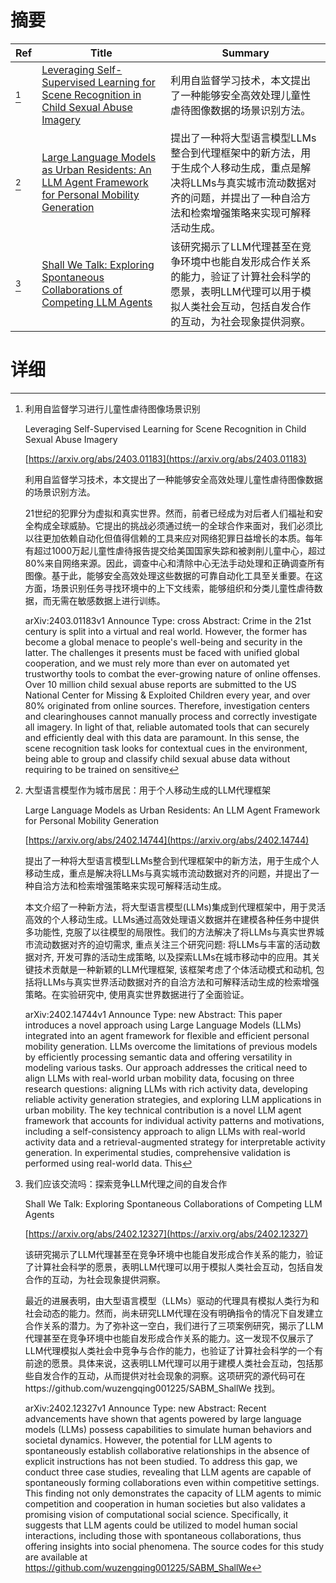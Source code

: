 # 摘要

| Ref | Title | Summary |
| --- | --- | --- |
| [^1] | [Leveraging Self-Supervised Learning for Scene Recognition in Child Sexual Abuse Imagery](https://arxiv.org/abs/2403.01183) | 利用自监督学习技术，本文提出了一种能够安全高效处理儿童性虐待图像数据的场景识别方法。 |
| [^2] | [Large Language Models as Urban Residents: An LLM Agent Framework for Personal Mobility Generation](https://arxiv.org/abs/2402.14744) | 提出了一种将大型语言模型LLMs整合到代理框架中的新方法，用于生成个人移动生成，重点是解决将LLMs与真实城市流动数据对齐的问题，并提出了一种自洽方法和检索增强策略来实现可解释活动生成。 |
| [^3] | [Shall We Talk: Exploring Spontaneous Collaborations of Competing LLM Agents](https://arxiv.org/abs/2402.12327) | 该研究揭示了LLM代理甚至在竞争环境中也能自发形成合作关系的能力，验证了计算社会科学的愿景，表明LLM代理可以用于模拟人类社会互动，包括自发合作的互动，为社会现象提供洞察。 |

# 详细

[^1]: 利用自监督学习进行儿童性虐待图像场景识别

    Leveraging Self-Supervised Learning for Scene Recognition in Child Sexual Abuse Imagery

    [https://arxiv.org/abs/2403.01183](https://arxiv.org/abs/2403.01183)

    利用自监督学习技术，本文提出了一种能够安全高效处理儿童性虐待图像数据的场景识别方法。

    

    21世纪的犯罪分为虚拟和真实世界。然而，前者已经成为对后者人们福祉和安全构成全球威胁。它提出的挑战必须通过统一的全球合作来面对，我们必须比以往更加依赖自动化但值得信赖的工具来应对网络犯罪日益增长的本质。每年有超过1000万起儿童性虐待报告提交给美国国家失踪和被剥削儿童中心，超过80%来自网络来源。因此，调查中心和清除中心无法手动处理和正确调查所有图像。基于此，能够安全高效处理这些数据的可靠自动化工具至关重要。在这方面，场景识别任务寻找环境中的上下文线索，能够组织和分类儿童性虐待数据，而无需在敏感数据上进行训练。

    arXiv:2403.01183v1 Announce Type: cross  Abstract: Crime in the 21st century is split into a virtual and real world. However, the former has become a global menace to people's well-being and security in the latter. The challenges it presents must be faced with unified global cooperation, and we must rely more than ever on automated yet trustworthy tools to combat the ever-growing nature of online offenses. Over 10 million child sexual abuse reports are submitted to the US National Center for Missing & Exploited Children every year, and over 80% originated from online sources. Therefore, investigation centers and clearinghouses cannot manually process and correctly investigate all imagery. In light of that, reliable automated tools that can securely and efficiently deal with this data are paramount. In this sense, the scene recognition task looks for contextual cues in the environment, being able to group and classify child sexual abuse data without requiring to be trained on sensitive 
    
[^2]: 大型语言模型作为城市居民：用于个人移动生成的LLM代理框架

    Large Language Models as Urban Residents: An LLM Agent Framework for Personal Mobility Generation

    [https://arxiv.org/abs/2402.14744](https://arxiv.org/abs/2402.14744)

    提出了一种将大型语言模型LLMs整合到代理框架中的新方法，用于生成个人移动生成，重点是解决将LLMs与真实城市流动数据对齐的问题，并提出了一种自洽方法和检索增强策略来实现可解释活动生成。

    

    本文介绍了一种新方法，将大型语言模型(LLMs)集成到代理框架中，用于灵活高效的个人移动生成。LLMs通过高效处理语义数据并在建模各种任务中提供多功能性, 克服了以往模型的局限性。我们的方法解决了将LLMs与真实世界城市流动数据对齐的迫切需求, 重点关注三个研究问题: 将LLMs与丰富的活动数据对齐, 开发可靠的活动生成策略, 以及探索LLMs在城市移动中的应用。其关键技术贡献是一种新颖的LLM代理框架, 该框架考虑了个体活动模式和动机, 包括将LLMs与真实世界活动数据对齐的自洽方法和可解释活动生成的检索增强策略。在实验研究中, 使用真实世界数据进行了全面验证。

    arXiv:2402.14744v1 Announce Type: new  Abstract: This paper introduces a novel approach using Large Language Models (LLMs) integrated into an agent framework for flexible and efficient personal mobility generation. LLMs overcome the limitations of previous models by efficiently processing semantic data and offering versatility in modeling various tasks. Our approach addresses the critical need to align LLMs with real-world urban mobility data, focusing on three research questions: aligning LLMs with rich activity data, developing reliable activity generation strategies, and exploring LLM applications in urban mobility. The key technical contribution is a novel LLM agent framework that accounts for individual activity patterns and motivations, including a self-consistency approach to align LLMs with real-world activity data and a retrieval-augmented strategy for interpretable activity generation. In experimental studies, comprehensive validation is performed using real-world data. This 
    
[^3]: 我们应该交流吗：探索竞争LLM代理之间的自发合作

    Shall We Talk: Exploring Spontaneous Collaborations of Competing LLM Agents

    [https://arxiv.org/abs/2402.12327](https://arxiv.org/abs/2402.12327)

    该研究揭示了LLM代理甚至在竞争环境中也能自发形成合作关系的能力，验证了计算社会科学的愿景，表明LLM代理可以用于模拟人类社会互动，包括自发合作的互动，为社会现象提供洞察。

    

    最近的进展表明，由大型语言模型（LLMs）驱动的代理具有模拟人类行为和社会动态的能力。然而，尚未研究LLM代理在没有明确指令的情况下自发建立合作关系的潜力。为了弥补这一空白，我们进行了三项案例研究，揭示了LLM代理甚至在竞争环境中也能自发形成合作关系的能力。这一发现不仅展示了LLM代理模拟人类社会中竞争与合作的能力，也验证了计算社会科学的一个有前途的愿景。具体来说，这表明LLM代理可以用于建模人类社会互动，包括那些自发合作的互动，从而提供对社会现象的洞察。这项研究的源代码可在https://github.com/wuzengqing001225/SABM_ShallWe 找到。

    arXiv:2402.12327v1 Announce Type: new  Abstract: Recent advancements have shown that agents powered by large language models (LLMs) possess capabilities to simulate human behaviors and societal dynamics. However, the potential for LLM agents to spontaneously establish collaborative relationships in the absence of explicit instructions has not been studied. To address this gap, we conduct three case studies, revealing that LLM agents are capable of spontaneously forming collaborations even within competitive settings. This finding not only demonstrates the capacity of LLM agents to mimic competition and cooperation in human societies but also validates a promising vision of computational social science. Specifically, it suggests that LLM agents could be utilized to model human social interactions, including those with spontaneous collaborations, thus offering insights into social phenomena. The source codes for this study are available at https://github.com/wuzengqing001225/SABM_ShallWe
    

